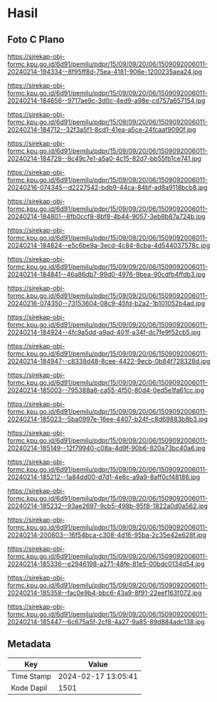 # Hasil

## Foto C Plano

https://sirekap-obj-formc.kpu.go.id/6d91/pemilu/pdpr/15/09/09/20/06/1509092006011-20240214-194334--8f95ff8d-75ea-4181-906e-1200235aea24.jpg

https://sirekap-obj-formc.kpu.go.id/6d91/pemilu/pdpr/15/09/09/20/06/1509092006011-20240214-184656--9717ae9c-3d0c-4ed9-a98e-cd757a657154.jpg

https://sirekap-obj-formc.kpu.go.id/6d91/pemilu/pdpr/15/09/09/20/06/1509092006011-20240214-184712--32f3a5f1-8cd1-41ea-a5ce-24fcaaf9090f.jpg

https://sirekap-obj-formc.kpu.go.id/6d91/pemilu/pdpr/15/09/09/20/06/1509092006011-20240214-184728--8c49c7e1-a5a0-4c15-82d7-bb55fb1ce741.jpg

https://sirekap-obj-formc.kpu.go.id/6d91/pemilu/pdpr/15/09/09/20/06/1509092006011-20240216-074345--d2227542-bdb9-44ca-84bf-ad8a9118bcb8.jpg

https://sirekap-obj-formc.kpu.go.id/6d91/pemilu/pdpr/15/09/09/20/06/1509092006011-20240214-184801--8fb0ccf8-8bf8-4b44-9057-3eb8b87a724b.jpg

https://sirekap-obj-formc.kpu.go.id/6d91/pemilu/pdpr/15/09/09/20/06/1509092006011-20240214-184824--e5c6be9a-3ecd-4c84-8cba-4d544037578c.jpg

https://sirekap-obj-formc.kpu.go.id/6d91/pemilu/pdpr/15/09/09/20/06/1509092006011-20240214-184841--46a86db7-99d0-4976-9bea-90cdfb4ffdb3.jpg

https://sirekap-obj-formc.kpu.go.id/6d91/pemilu/pdpr/15/09/09/20/06/1509092006011-20240216-074350--73153604-08c9-45fd-b2a2-1b101052b4ad.jpg

https://sirekap-obj-formc.kpu.go.id/6d91/pemilu/pdpr/15/09/09/20/06/1509092006011-20240214-184924--4fc9a5dd-a9ad-401f-a34f-dc7fe9f52cb5.jpg

https://sirekap-obj-formc.kpu.go.id/6d91/pemilu/pdpr/15/09/09/20/06/1509092006011-20240214-184947--c8338d48-8cee-4422-9ecb-0b84f728328d.jpg

https://sirekap-obj-formc.kpu.go.id/6d91/pemilu/pdpr/15/09/09/20/06/1509092006011-20240214-185003--795388a6-ca55-4f50-80d4-0ed5e1fa61cc.jpg

https://sirekap-obj-formc.kpu.go.id/6d91/pemilu/pdpr/15/09/09/20/06/1509092006011-20240214-185023--5ba0997e-16ee-4407-b24f-c8d69883b8b3.jpg

https://sirekap-obj-formc.kpu.go.id/6d91/pemilu/pdpr/15/09/09/20/06/1509092006011-20240214-185149--12f79940-c08a-4d9f-90b6-820a73bc40a6.jpg

https://sirekap-obj-formc.kpu.go.id/6d91/pemilu/pdpr/15/09/09/20/06/1509092006011-20240214-185212--1a84dd00-d7d1-4e6c-a9a9-8aff0cf48186.jpg

https://sirekap-obj-formc.kpu.go.id/6d91/pemilu/pdpr/15/09/09/20/06/1509092006011-20240214-185232--93ae2697-9cb5-498b-95f8-1822a0d0a562.jpg

https://sirekap-obj-formc.kpu.go.id/6d91/pemilu/pdpr/15/09/09/20/06/1509092006011-20240214-200803--16f54bca-c308-4d16-95ba-2c35e42e628f.jpg

https://sirekap-obj-formc.kpu.go.id/6d91/pemilu/pdpr/15/09/09/20/06/1509092006011-20240214-185336--e2946198-a271-48fe-81e5-00bdc0134d54.jpg

https://sirekap-obj-formc.kpu.go.id/6d91/pemilu/pdpr/15/09/09/20/06/1509092006011-20240214-185358--fac0e9b4-bbc6-43a9-8f91-22eef163f072.jpg

https://sirekap-obj-formc.kpu.go.id/6d91/pemilu/pdpr/15/09/09/20/06/1509092006011-20240214-185447--6c675a5f-2cf8-4a27-9a85-89d884adc138.jpg


## Metadata

| Key        | Value               |
| ---------- | ------------------- |
| Time Stamp | 2024-02-17 13:05:41 |
| Kode Dapil | 1501                |



